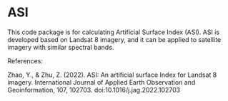 # ASI
This code package is for calculating Artificial Surface Index (ASI). ASI is developed based on Landsat 8 imagery, and it can be applied to satellite imagery with similar spectral bands.

References:

Zhao, Y., & Zhu, Z. (2022). ASI: An artificial surface Index for Landsat 8 imagery. International Journal of Applied Earth Observation and Geoinformation, 107, 102703. doi:10.1016/j.jag.2022.102703
